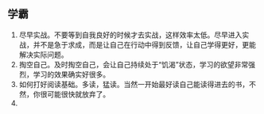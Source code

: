 ## 学霸

1. 尽早实战。不要等到自我良好的时候才去实战，这样效率太低。尽早进入实战，并不是急于求成，而是让自己在行动中得到反馈，让自己学得更好，更能解决实际问题。
2. 掏空自己。及时掏空自己，会让自己持续处于“饥渴”状态，学习的欲望非常强烈，学习的效果确实好很多。
3. 如何打好阅读基础。多读，猛读。当然一开始最好读自己能读得进去的书，不然，你很可能很快就放弃了。
4. 